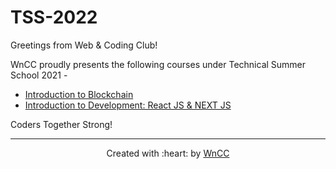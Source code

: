 # TSS-2022
Greetings from Web & Coding Club!

WnCC proudly presents the following courses under Technical Summer School 2021 - 

* [Introduction to Blockchain](./Introduction%20to%20Blockchain)
* [Introduction to Development: React JS & NEXT JS](./Introduction%20to%20Dev)

Coders Together Strong!
***

<p align="center">Created with :heart: by <a href="https://www.wncc-iitb.org/">WnCC</a></p>
